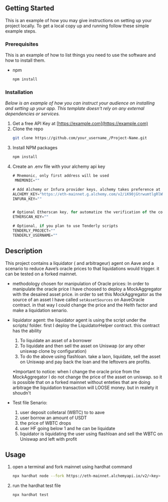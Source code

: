 
<!-- GETTING STARTED -->
## Getting Started

This is an example of how you may give instructions on setting up your project locally.
To get a local copy up and running follow these simple example steps.

### Prerequisites

This is an example of how to list things you need to use the software and how to install them.
* npm
  ```sh
  npm install
  ```

### Installation

_Below is an example of how you can instruct your audience on installing and setting up your app. This template doesn't rely on any external dependencies or services._

1. Get a free API Key at [https://example.com](https://example.com)
2. Clone the repo
   ```sh
   git clone https://github.com/your_username_/Project-Name.git
   ```
3. Install NPM packages
   ```sh
   npm install
   ```
4. Create an .env file with your alchemy api key
   ```js
   # Mnemonic, only first address will be used
    MNEMONIC=""

   # Add Alchemy or Infura provider keys, alchemy takes preference at the config level
   ALCHEMY_KEY="https://eth-mainnet.g.alchemy.com/v2/iK90jGtrwumtlgRlWWGbwW0Ep0I8cWLN"
   INFURA_KEY=""


   # Optional Etherscan key, for automatize the verification of the contracts at Etherscan
   ETHERSCAN_KEY=""

   # Optional, if you plan to use Tenderly scripts
   TENDERLY_PROJECT=""
   TENDERLY_USERNAME=""
   ```
<!-- USAGE EXAMPLES -->
## Description
This project contains a liquidator ( and arbitrageur)  agent on Aave and a scenario to reduce Aave’s oracle prices to that liquidations would trigger.
it can be tested on a forked mainnet.

* methodology chosen for manipulation of Oracle prices:
   In order to manipulate the oracle price I have choosed to deploy a MockAggregator with the desaired asset price.
   in order to set this MockAggregator as the source of an asset I have called `setAssetSources` on AaveOracle contract.
   in that way I could change the price and the Helth factor and make a liquidation senario.

* liquidator agent:
   the liquidator agent is using the script under the scripts/ folder.
   first I deploy the LiquidatorHelper contract. this contract has the ability
   1. To liquidate an asset of a borrower
   2. To liquidate and then sell the asset on Uniswap (or any other uniswap clone by configuration)    
   3. To do the above using flashloan. take a laon, liquidate, sell the asset on Uniswap and pay back the loan and the leftovers are profits.

   *Important to notice: when I change the oracle price from the MockAggregator I do not change the price of the asset on uniswap.
      so it is possible that on a forked mainnet without enteties that are doing arbitrage the liquidation transaction will LOOSE money. but in realety it shoudn't


* Test file Senario:
   1. user deposit colletaral (WBTC) to to aave
   2. user borrow an amount of USDT
   3. the price of WBTC drops
   4. user HF going below 1 and he can be liquidate
   5. liquidator is liquidating the user using flashloan and sell the WBTC on Uniswap and left with profit
   
<!-- USAGE EXAMPLES -->
## Usage

1. open a terminal and fork mainnet using hardhat command

   ```sh
   npx hardhat node --fork https://eth-mainnet.alchemyapi.io/v2/<key>
   ```

2. run the hardhat test file

    ```sh
   npx hardhat test
   ```




